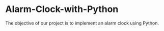 # Alarm-Clock-with-Python
The objective of our project is to implement an alarm clock using Python. 
